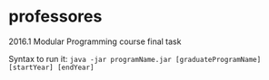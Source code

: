# professores
2016.1 Modular Programming course final task

Syntax to run it:
```java -jar programName.jar [graduateProgramName] [startYear] [endYear]```
